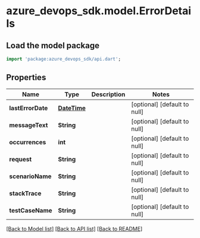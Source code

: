 # azure_devops_sdk.model.ErrorDetails

## Load the model package
```dart
import 'package:azure_devops_sdk/api.dart';
```

## Properties
Name | Type | Description | Notes
------------ | ------------- | ------------- | -------------
**lastErrorDate** | [**DateTime**](DateTime.md) |  | [optional] [default to null]
**messageText** | **String** |  | [optional] [default to null]
**occurrences** | **int** |  | [optional] [default to null]
**request** | **String** |  | [optional] [default to null]
**scenarioName** | **String** |  | [optional] [default to null]
**stackTrace** | **String** |  | [optional] [default to null]
**testCaseName** | **String** |  | [optional] [default to null]

[[Back to Model list]](../README.md#documentation-for-models) [[Back to API list]](../README.md#documentation-for-api-endpoints) [[Back to README]](../README.md)


